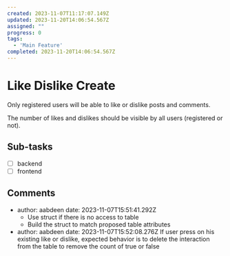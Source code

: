 ```yaml
---
created: 2023-11-07T11:17:07.149Z
updated: 2023-11-20T14:06:54.567Z
assigned: ""
progress: 0
tags:
  - 'Main Feature'
completed: 2023-11-20T14:06:54.567Z
---
```


# Like Dislike Create

Only registered users will be able to like or dislike posts and comments.

The number of likes and dislikes should be visible by all users (registered or not).

## Sub-tasks

- [ ] backend
- [ ] frontend

## Comments

- author: aabdeen
  date: 2023-11-07T15:51:41.292Z
  - Use struct if there is no access to table
  - Build the struct to match proposed table attributes
- author: aabdeen
  date: 2023-11-07T15:52:08.276Z
  If user press on his existing like or dislike, expected behavior is to delete the interaction from the table to remove the count of true or false
